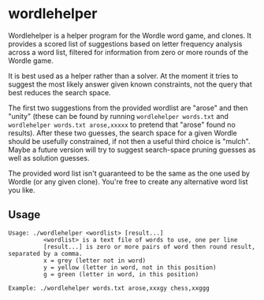 # wordlehelper

Wordlehelper is a helper program for the Wordle word game, and clones. It provides a scored list of suggestions based on letter frequency analysis across a word list, filtered for information from zero or more rounds of the Wordle game.

It is best used as a helper rather than a solver. At the moment it tries to suggest the most likely answer given known constraints, not the query that best reduces the search space. 

The first two suggestions from the provided wordlist are "arose" and then "unity" (these can be found by running `wordlehelper words.txt` and `wordlehelper words.txt arose,xxxxx` to pretend that "arose" found no results). After these two guesses, the search space for a given Wordle should be usefully constrained, if not then a useful third choice is "mulch". Maybe a future version will try to suggest search-space pruning guesses as well as solution guesses.

The provided word list isn't guaranteed to be the same as the one used by Wordle (or any given clone). You're free to create any alternative word list you like.

## Usage
```
Usage: ./wordlehelper <wordlist> [result...]
          <wordlist> is a text file of words to use, one per line
          [result...] is zero or more pairs of word then round result, separated by a comma.
          x = grey (letter not in word)
          y = yellow (letter in word, not in this position)
          g = green (letter in word, in this position)

Example: ./wordlehelper words.txt arose,xxxgy chess,xxggg
```
